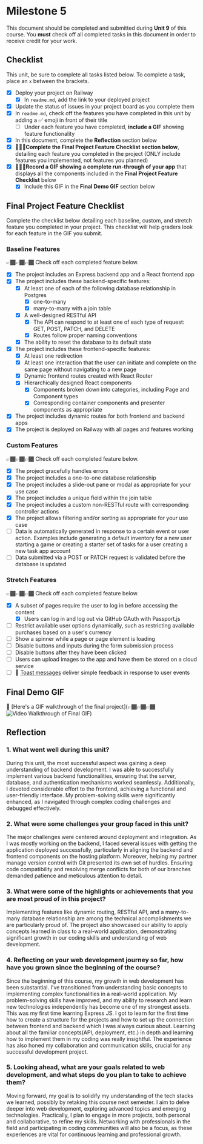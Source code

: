 # Milestone 5

This document should be completed and submitted during **Unit 9** of this course. You **must** check off all completed tasks in this document in order to receive credit for your work.

## Checklist

This unit, be sure to complete all tasks listed below. To complete a task, place an `x` between the brackets.

- [x] Deploy your project on Railway
  - [x] In `readme.md`, add the link to your deployed project
- [x] Update the status of issues in your project board as you complete them
- [x] In `readme.md`, check off the features you have completed in this unit by adding a ✅ emoji in front of their title
  - [ ] Under each feature you have completed, **include a GIF** showing feature functionality
- [x] In this document, complete the **Reflection** section below
- [x] 🚩🚩🚩**Complete the Final Project Feature Checklist section below**, detailing each feature you completed in the project (ONLY include features you implemented, not features you planned)
- [x] 🚩🚩🚩**Record a GIF showing a complete run-through of your app** that displays all the components included in the **Final Project Feature Checklist** below
  - [x] Include this GIF in the **Final Demo GIF** section below

## Final Project Feature Checklist

Complete the checklist below detailing each baseline, custom, and stretch feature you completed in your project. This checklist will help graders look for each feature in the GIF you submit.

### Baseline Features

👉🏾👉🏾👉🏾 Check off each completed feature below.

- [x] The project includes an Express backend app and a React frontend app
- [x] The project includes these backend-specific features:
  - [x] At least one of each of the following database relationship in Postgres
    - [x] one-to-many
    - [x] many-to-many with a join table
  - [x] A well-designed RESTful API
    - [x] The API can respond to at least one of each type of request: GET, POST, PATCH, and DELETE
    - [x] Routes follow proper naming conventions
  - [x] The ability to reset the database to its default state
- [x] The project includes these frontend-specific features:
  - [x] At least one redirection
  - [x] At least one interaction that the user can initiate and complete on the same page without navigating to a new page
  - [x] Dynamic frontend routes created with React Router
  - [x] Hierarchically designed React components
    - [x] Components broken down into categories, including Page and Component types
    - [x] Corresponding container components and presenter components as appropriate
- [x] The project includes dynamic routes for both frontend and backend apps
- [x] The project is deployed on Railway with all pages and features working

### Custom Features

👉🏾👉🏾👉🏾 Check off each completed feature below.

- [x] The project gracefully handles errors
- [x] The project includes a one-to-one database relationship
- [x] The project includes a slide-out pane or modal as appropriate for your use case
- [x] The project includes a unique field within the join table
- [x] The project includes a custom non-RESTful route with corresponding controller actions
- [x] The project allows filtering and/or sorting as appropriate for your use case
- [ ] Data is automatically generated in response to a certain event or user action. Examples include generating a default inventory for a new user starting a game or creating a starter set of tasks for a user creating a new task app account
- [ ] Data submitted via a POST or PATCH request is validated before the database is updated

### Stretch Features

👉🏾👉🏾👉🏾 Check off each completed feature below.

- [x] A subset of pages require the user to log in before accessing the content
  - [x] Users can log in and log out via GitHub OAuth with Passport.js
- [ ] Restrict available user options dynamically, such as restricting available purchases based on a user's currency
- [ ] Show a spinner while a page or page element is loading
- [ ] Disable buttons and inputs during the form submission process
- [ ] Disable buttons after they have been clicked
- [ ] Users can upload images to the app and have them be stored on a cloud service
- [ ] 🍞 [Toast messages](https://www.patternfly.org/v3/pattern-library/communication/toast-notifications/index.html) deliver simple feedback in response to user events

## Final Demo GIF

🔗 [Here's a GIF walkthrough of the final project](👉🏾👉🏾👉🏾 <img src= 'https://github.com/fzinnah17/CodeFM/blob/main/GIFs/CodeFM-final-GIF.gif' title='Video Walkthrough of Final GIF'>)

## Reflection

### 1. What went well during this unit?

During this unit, the most successful aspect was gaining a deep understanding of backend development. I was able to successfully implement various backend functionalities, ensuring that the server, database, and authentication mechanisms worked seamlessly. Additionally, I devoted considerable effort to the frontend, achieving a functional and user-friendly interface. My problem-solving skills were significantly enhanced, as I navigated through complex coding challenges and debugged effectively.

### 2. What were some challenges your group faced in this unit?

The major challenges were centered around deployment and integration. As I was mostly working on the backend, I faced several issues with getting the application deployed successfully, particularly in aligning the backend and frontend components on the hosting platform. Moreover, helping my partner manage version control with Git presented its own set of hurdles. Ensuring code compatibility and resolving merge conflicts for both of our branches demanded patience and meticulous attention to detail.

### 3. What were some of the highlights or achievements that you are most proud of in this project?

Implementing features like dynamic routing, RESTful API, and a many-to-many database relationship are among the technical accomplishments we are particularly proud of. The project also showcased our ability to apply concepts learned in class to a real-world application, demonstrating significant growth in our coding skills and understanding of web development.

### 4. Reflecting on your web development journey so far, how have you grown since the beginning of the course?

Since the beginning of this course, my growth in web development has been substantial. I've transitioned from understanding basic concepts to implementing complex functionalities in a real-world application. My problem-solving skills have improved, and my ability to research and learn new technologies independently has become one of my strongest assets. This was my first time learning Express JS. I got to learn for the first time how to create a structure for the projects and how to set up the connection between frontend and backend which I was always curious about. Learning about all the familiar concepts(API, deployment, etc.) in depth and learning how to implement them in my coding was really insightful. The experience has also honed my collaboration and communication skills, crucial for any successful development project.

### 5. Looking ahead, what are your goals related to web development, and what steps do you plan to take to achieve them?

Moving forward, my goal is to solidify my understanding of the tech stacks we learned, possibly by retaking this course next semester. I aim to delve deeper into web development, exploring advanced topics and emerging technologies. Practically, I plan to engage in more projects, both personal and collaborative, to refine my skills. Networking with professionals in the field and participating in coding communities will also be a focus, as these experiences are vital for continuous learning and professional growth.
